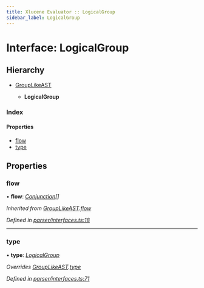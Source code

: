 ```yaml
---
title: Xlucene Evaluator :: LogicalGroup
sidebar_label: LogicalGroup
---
```


# Interface: LogicalGroup

## Hierarchy

* [GroupLikeAST](grouplikeast.md)

  * **LogicalGroup**

### Index

#### Properties

* [flow](logicalgroup.md#flow)
* [type](logicalgroup.md#type)

## Properties

###  flow

• **flow**: *[Conjunction](conjunction.md)[]*

*Inherited from [GroupLikeAST](grouplikeast.md).[flow](grouplikeast.md#flow)*

*Defined in [parser/interfaces.ts:18](https://github.com/terascope/teraslice/blob/6e018493/packages/xlucene-evaluator/src/parser/interfaces.ts#L18)*

___

###  type

• **type**: *[LogicalGroup](../enums/asttype.md#logicalgroup)*

*Overrides [GroupLikeAST](grouplikeast.md).[type](grouplikeast.md#type)*

*Defined in [parser/interfaces.ts:71](https://github.com/terascope/teraslice/blob/6e018493/packages/xlucene-evaluator/src/parser/interfaces.ts#L71)*
